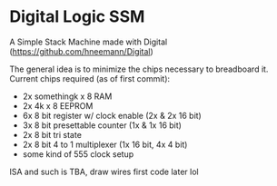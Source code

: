 # Digital Logic SSM
 A Simple Stack Machine made with Digital (https://github.com/hneemann/Digital)  
  
The general idea is to minimize the chips necessary to breadboard it.  
Current chips required (as of first commit):
 - 2x somethingk x 8 RAM
 - 2x 4k x 8 EEPROM
 - 6x 8 bit register w/ clock enable (2x & 2x 16 bit)
 - 3x 8 bit presettable counter (1x & 1x 16 bit)
 - 2x 8 bit tri state
 - 2x 8 bit 4 to 1 multiplexer (1x 16 bit, 4x 4 bit)
 - some kind of 555 clock setup
  
ISA and such is TBA, draw wires first code later lol  